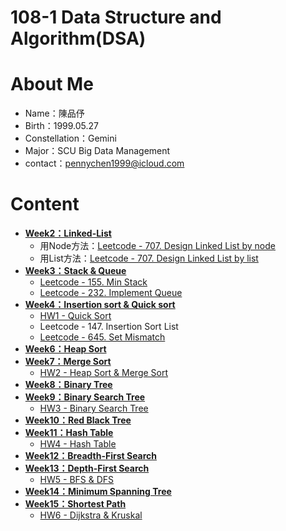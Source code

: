 # 108-1 Data Structure and Algorithm(DSA)
# About Me
* Name：陳品伃
* Birth：1999.05.27
* Constellation：Gemini
* Major：SCU Big Data Management
* contact：pennychen1999@icloud.com

# Content
* [**Week2：Linked-List**](https://github.com/yuu0223/code-learning/tree/master/Week2%20-%20Linked%20List)
  * 用Node方法：[Leetcode - 707. Design Linked List by node](https://github.com/yuu0223/code-learning/blob/master/Week2%20-%20Linked%20List/707.%20Design%20Linked%20List%20by%20node.py)
  * 用List方法：[Leetcode - 707. Design Linked List by list](https://github.com/yuu0223/code-learning/blob/master/Week2%20-%20Linked%20List/707.%20Design%20Linked%20List%20by%20list.py)
* [**Week3：Stack & Queue**](https://github.com/yuu0223/code-learning/tree/master/Week3%20-%20Stack%20%26%20Queue)
  * [Leetcode - 155. Min Stack](https://github.com/yuu0223/code-learning/blob/master/Week3%20-%20Stack%20%26%20Queue/155.%20MinStack.py)
  * [Leetcode - 232. Implement Queue](https://github.com/yuu0223/code-learning/blob/master/Week3%20-%20Stack%20%26%20Queue/232.%09%20Implement%20Queue.py)
* [**Week4：Insertion sort & Quick sort**](https://github.com/yuu0223/code-learning/tree/master/Week4%20-%20Insertion%20sort%20%26%20Quick%20sort)
  * [HW1 - Quick Sort](https://github.com/yuu0223/code-learning/tree/master/HW1%20-%20Quick%20Sort)
  * Leetcode - 147. Insertion Sort List
  * [Leetcode - 645. Set Mismatch](https://github.com/yuu0223/code-learning/blob/master/Week4%20-%20Insertion%20sort%20%26%20Quick%20sort/645.%20Set%20Mismatch.py)
* [**Week6：Heap Sort**](https://github.com/yuu0223/code-learning/tree/master/Week6%20-%20Heap%20Sort)
* [**Week7：Merge Sort**](https://github.com/yuu0223/code-learning/tree/master/Week7%20-%20Merge%20Sort)
  * [HW2 - Heap Sort & Merge Sort](https://github.com/yuu0223/code-learning/tree/master/HW2%20-%20Heap%20Sort%20%26%20Merge%20Sort)
* [**Week8：Binary Tree**](https://github.com/yuu0223/code-learning/tree/master/Week8%20-%20Binary%20Tree)
* [**Week9：Binary Search Tree**](https://github.com/yuu0223/code-learning/tree/master/Week9%20-%20Binary%20Search%20Tree)
  * [HW3 - Binary Search Tree](https://github.com/yuu0223/code-learning/tree/master/HW3)
* [**Week10：Red Black Tree**](https://github.com/yuu0223/code-learning/tree/master/Week10%20-%20Red%20Black%20Tree)
* [**Week11：Hash Table**](https://github.com/yuu0223/code-learning/tree/master/Week11%20-%20Hash%20Table)
  * [HW4 - Hash Table](https://github.com/yuu0223/code-learning/tree/master/HW4)
* [**Week12：Breadth-First Search**](https://github.com/yuu0223/code-learning/tree/master/Week12%20-%20Breadth-First%20Search)
* [**Week13：Depth-First Search**](https://github.com/yuu0223/code-learning/tree/master/Week13%20-%20Depth-First%20Search)
  * [HW5 - BFS & DFS](https://github.com/yuu0223/code-learning/tree/master/HW5)
* [**Week14：Minimum Spanning Tree**](https://github.com/yuu0223/code-learning/tree/master/Week14%20-%20Minimum%20Spanning%20Tree)
* [**Week15：Shortest Path**](https://github.com/yuu0223/code-learning/tree/master/Week15%20-%20Shortest%20Path)
  * [HW6 - Dijkstra & Kruskal](https://github.com/yuu0223/code-learning/tree/master/HW6)
